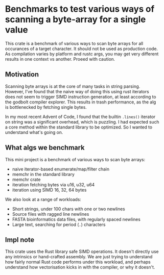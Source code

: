 # Benchmarks to test various ways of scanning a byte-array for a single value

This crate is a benchmark of various ways to scan byte arrays for all occurances of a target character.
It should not be used as production code.
As compilation varies by platform and rustc args, you may get very different results in one context vs another.
Proeed with caution.

## Motivation

Scanning byte arrays is at the core of many tasks in string parsing.
However, I've found that the naive way of doing this using rust iterators does not seem to trigger SIMD instruction generation, at least according to the godbolt compiler explorer.
This results in trash performance, as the alg is bottlenecked by fetching single bytes.

In my most recent Advent of Code, I found that the builtin `.lines()` iterator on string was a significant overhead, which is puzzling.
I had expected such a core method within the standard library to be optimized.
So I wanted to understand what's going on.

## What algs we benchmark

This mini project is a benchmark of various ways to scan byte arrays:

* naive iterator-based enumerate/map/filter chain
* memchr in the standard library
* memchr crate
* iteration fetching bytes via u16, u32, u64
* iteration using SIMD 16, 32, 64 bytes

We also look at a range of workloads:

* Short strings, under 100 chars with one or two newlines
* Source files with ragged line newlines
* FASTA bioinformatics data files, with regularly spaced newlines
* Large text, searching for period (`.`) characters

## Impl note

This crate uses the Rust library safe SIMD operations.
It doesn't directly use any intrinsics or hand-crafted assembly.
We are just trying to understand how fairly normal Rust code performs under this workload,
and perhaps understand how vectorisation kicks in with the compiler, or why it doesn't.
